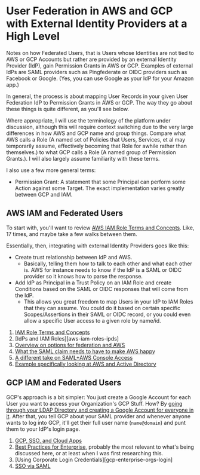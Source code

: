 User Federation in AWS and GCP with External Identity Providers at a High Level
===============================================================================

Notes on how Federated Users, that is Users whose Identities are not tied to AWS or GCP Accounts but rather are provided by an external Identity Provider (IdP), gain Permission Grants in AWS or GCP.  Examples of external IdPs are SAML providers such as Pingfederate or OIDC providers such as Facebook or Google.  (Yes, you can use Google as your IdP for your Amazon app.)

In general, the process is about mapping User Records in your given User Federation IdP to Permission Grants in AWS or GCP.  The way they go about these things is quite different, as you'll see below.

Where appropriate, I will use the terminology of the platform under discussion, although this will require context switching due to the very large differences in how AWS and GCP name and group things.  Compare what AWS calls a Role (A named set of Policies that Users, Services, et al may temporarily assume, effectively becoming that Role for awhile rather than themselves.) to what GCP calls a Role (A named group of Permission Grants.). I will also largely assume familiarity with these terms.

I also use a few more general terms:
- Permission Grant: A statement that some Principal can perform some Action against some Target.  The exact implementation varies greatly between GCP and IAM.



## AWS IAM and Federated Users

To start with, you'll want to review [AWS IAM Role Terms and Concepts][aws-iam-role-terms].  Like, 17 times, and maybe take a few walks between them.

Essentially, then, integrating with external Identity Providers goes like this:
- Create trust relationship between IdP and AWS.
  - Basically, telling them how to talk to each other and what each other is.  AWS for instance needs to know if the IdP is a SAML or OIDC provider so it knows how to parse the response.
- Add IdP as Principal in a Trust Policy on an IAM Role and create Conditions based on the SAML or OIDC responses that will come from the IdP.
  - This allows you great freedom to map Users in your IdP to IAM Roles that they can assume.  You could do it based on certain specific Scopes/Assertions in their SAML or OIDC record, or you could even allow a specific User access to a given role by name/id.

1. [IAM Role Terms and Concepts][aws-iam-role-terms]
2. [IdPs and IAM Roles][aws-iam-roles-ipds]
3. [Overview on options for federation and AWS][aws-federation-overview]
4. [What the SAML claim needs to have to make AWS happy][aws-saml-claims]
5. [A different take on SAML+AWS Console Access][aws-saml-diff-take]
6. [Example specifically looking at AWS and Active Directory][aws-active-directory]

[aws-federation-overview]: https://aws.amazon.com/identity/federation/
[aws-saml-diff-take]: https://docs.aws.amazon.com/IAM/latest/UserGuide/id_roles_providers_enable-console-saml.html
[aws-active-directory]: https://aws.amazon.com/blogs/security/how-to-establish-federated-access-to-your-aws-resources-by-using-active-directory-user-attributes/
[aws-iam-roles-idps]: https://docs.aws.amazon.com/IAM/latest/UserGuide/id_roles_providers.html
[aws-saml-claims]: https://docs.aws.amazon.com/IAM/latest/UserGuide/id_roles_providers_create_saml_assertions.html
[aws-iam-role-terms]: https://docs.aws.amazon.com/IAM/latest/UserGuide/id_roles_terms-and-concepts.html



## GCP IAM and Federated Users

GCP's approach is a bit simpler: You just create a Google Account for each User you want to access your Organization's GCP Stuff.  How?  By [going through your LDAP Directory and creating a Google Account for everyone in it][gcp-enterprise-orgs-provisioning-users].  After that, you tell GCP about your SAML provider and whenever anyone wants to log into GCP, it'll get their full user name (`name@domain`) and punt them to your IdP's login page.

1. [GCP, SSO, and Cloud Apps][gcp-sso]
2. [Best Practices for Enterprise][gcp-enterprise-orgs], probably the most relevant to what's being discussed here, or at least when I was first researching this.
  1. [Using Corporate Login Credentials][gcp-enterprise-orgs-login]
3. [SSO via SAML][gcp-sso-saml]

[gcp-sso]: https://cloud.google.com/identity/solutions/enable-sso
[gcp-enterprise-orgs]: https://cloud.google.com/docs/enterprise/best-practices-for-enterprise-organizations
[gcp-enterprise-orgs-corp-login]: https://cloud.google.com/docs/enterprise/best-practices-for-enterprise-organizations#authentication-and-identity
[gcp-enterprise-orgs-provisioning-users]: https://cloud.google.com/docs/enterprise/best-practices-for-enterprise-organizations#provision_users_to_googles_directory
[gcp-sso-saml]: https://support.google.com/a/answer/60224
